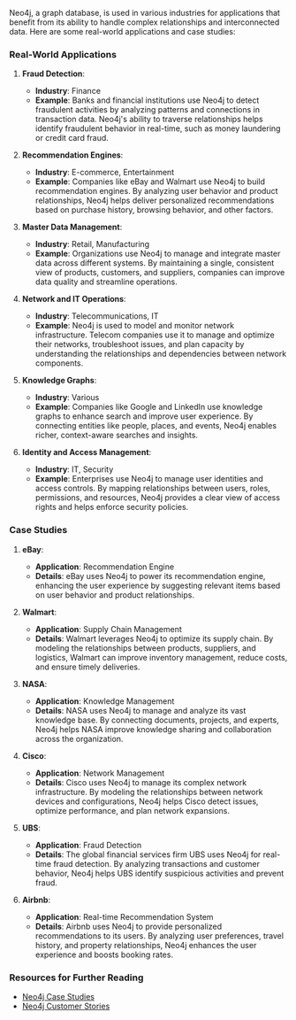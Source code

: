 Neo4j, a graph database, is used in various industries for applications that benefit from its ability to handle complex relationships and interconnected data. Here are some real-world applications and case studies:

### Real-World Applications

1. **Fraud Detection**:
   - **Industry**: Finance
   - **Example**: Banks and financial institutions use Neo4j to detect fraudulent activities by analyzing patterns and connections in transaction data. Neo4j's ability to traverse relationships helps identify fraudulent behavior in real-time, such as money laundering or credit card fraud.

2. **Recommendation Engines**:
   - **Industry**: E-commerce, Entertainment
   - **Example**: Companies like eBay and Walmart use Neo4j to build recommendation engines. By analyzing user behavior and product relationships, Neo4j helps deliver personalized recommendations based on purchase history, browsing behavior, and other factors.

3. **Master Data Management**:
   - **Industry**: Retail, Manufacturing
   - **Example**: Organizations use Neo4j to manage and integrate master data across different systems. By maintaining a single, consistent view of products, customers, and suppliers, companies can improve data quality and streamline operations.

4. **Network and IT Operations**:
   - **Industry**: Telecommunications, IT
   - **Example**: Neo4j is used to model and monitor network infrastructure. Telecom companies use it to manage and optimize their networks, troubleshoot issues, and plan capacity by understanding the relationships and dependencies between network components.

5. **Knowledge Graphs**:
   - **Industry**: Various
   - **Example**: Companies like Google and LinkedIn use knowledge graphs to enhance search and improve user experience. By connecting entities like people, places, and events, Neo4j enables richer, context-aware searches and insights.

6. **Identity and Access Management**:
   - **Industry**: IT, Security
   - **Example**: Enterprises use Neo4j to manage user identities and access controls. By mapping relationships between users, roles, permissions, and resources, Neo4j provides a clear view of access rights and helps enforce security policies.

### Case Studies

1. **eBay**:
   - **Application**: Recommendation Engine
   - **Details**: eBay uses Neo4j to power its recommendation engine, enhancing the user experience by suggesting relevant items based on user behavior and product relationships.

2. **Walmart**:
   - **Application**: Supply Chain Management
   - **Details**: Walmart leverages Neo4j to optimize its supply chain. By modeling the relationships between products, suppliers, and logistics, Walmart can improve inventory management, reduce costs, and ensure timely deliveries.

3. **NASA**:
   - **Application**: Knowledge Management
   - **Details**: NASA uses Neo4j to manage and analyze its vast knowledge base. By connecting documents, projects, and experts, Neo4j helps NASA improve knowledge sharing and collaboration across the organization.

4. **Cisco**:
   - **Application**: Network Management
   - **Details**: Cisco uses Neo4j to manage its complex network infrastructure. By modeling the relationships between network devices and configurations, Neo4j helps Cisco detect issues, optimize performance, and plan network expansions.

5. **UBS**:
   - **Application**: Fraud Detection
   - **Details**: The global financial services firm UBS uses Neo4j for real-time fraud detection. By analyzing transactions and customer behavior, Neo4j helps UBS identify suspicious activities and prevent fraud.

6. **Airbnb**:
   - **Application**: Real-time Recommendation System
   - **Details**: Airbnb uses Neo4j to provide personalized recommendations to its users. By analyzing user preferences, travel history, and property relationships, Neo4j enhances the user experience and boosts booking rates.

### Resources for Further Reading
- [Neo4j Case Studies](https://neo4j.com/use-cases/)
- [Neo4j Customer Stories](https://neo4j.com/customers/)
